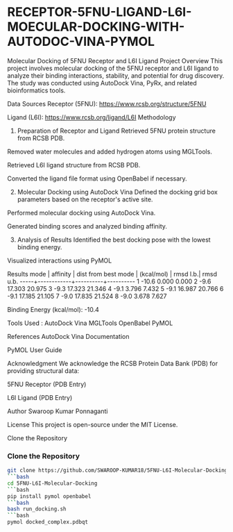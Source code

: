 # RECEPTOR-5FNU-LIGAND-L6I-MOECULAR-DOCKING-WITH-AUTODOC-VINA-PYMOL
Molecular Docking of 5FNU Receptor and L6I Ligand
Project Overview
This project involves molecular docking of the 5FNU receptor and L6I ligand to analyze their binding interactions, stability, and potential for drug discovery. The study was conducted using AutoDock Vina, PyRx, and related bioinformatics tools.

Data Sources
Receptor (5FNU): https://www.rcsb.org/structure/5FNU

Ligand (L6I): https://www.rcsb.org/ligand/L6I
Methodology
1. Preparation of Receptor and Ligand
Retrieved 5FNU protein structure from RCSB PDB.

Removed water molecules and added hydrogen atoms using MGLTools.

Retrieved L6I ligand structure from RCSB PDB.

Converted the ligand file format using OpenBabel if necessary.

2. Molecular Docking using AutoDock Vina
Defined the docking grid box parameters based on the receptor's active site.

Performed molecular docking using AutoDock Vina.

Generated binding scores and analyzed binding affinity.

3. Analysis of Results
Identified the best docking pose with the lowest binding energy.

Visualized interactions using PyMOL 

Results
mode |   affinity | dist from best mode
     | (kcal/mol) | rmsd l.b.| rmsd u.b.
-----+------------+----------+----------
   1        -10.6      0.000      0.000
   2         -9.6     17.303     20.975
   3         -9.3     17.323     21.346
   4         -9.1      3.796      7.432
   5         -9.1     16.987     20.766
   6         -9.1     17.185     21.105
   7         -9.0     17.835     21.524
   8         -9.0      3.678      7.627

Binding Energy (kcal/mol): -10.4 

Tools Used : 
AutoDock Vina
MGLTools
OpenBabel
PyMOL

References
AutoDock Vina Documentation

PyMOL User Guide

Acknowledgment
We acknowledge the RCSB Protein Data Bank (PDB) for providing structural data:

5FNU Receptor (PDB Entry)

L6I Ligand (PDB Entry)

Author
Swaroop Kumar Ponnaganti

License
This project is open-source under the MIT License.

Clone the Repository

### Clone the Repository
```bash
git clone https://github.com/SWAROOP-KUMAR18/5FNU-L6I-Molecular-Docking.git
```bash
cd 5FNU-L6I-Molecular-Docking
```bash
pip install pymol openbabel
```bash
bash run_docking.sh
```bash
pymol docked_complex.pdbqt








